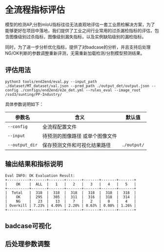 # 全流程指标评估

模型的检测AP,分割mIoU指标往往无法直观地评估一套工业质检解决方案，为了能够更好在项目中落地，我们提供了工业之间行业常用的过杀漏检指标的评估，包含图像级别过杀指标，图像级别漏失指标，以及实例缺陷级别的漏检指标。

同时，为了进一步分析优化指标，提供了对badcase的分析，并且支持后处理NG/OK判断的参数调整重新评测，无需重新加载检测/分割模型预测结果。

## 评估用法
```
python3 tools/end2end/eval.py --input_path ./dataset/MT_dataset/val.json --pred_path ./output_det/output.json --config ./configs/end2end/e2e_det.yml --rules_eval --image_root /ssd3/sunting/PP-Industry/ 
```

具体参数说明如下：

| 参数名          | 含义                                 | 默认值     |
| -------------  | ------------------------------------| --------- |
| `--config`     |  全流程配置文件                       |           |
| `--input`      |  待预测的图像路径 或单个图像文件         |           |
| `--output_dir` |  保存预测文件和可视化结果路径            |`./output/`|

## 输出结果和指标说明
```
Eval INFO: OK Evaluation Result:
+----------+-------+-------+-------+-------+-------+-------+
|    OK    |  ALL  |   1   |   2   |   3   |   4   |   5   |
+----------+-------+-------+-------+-------+-------+-------+
|  Total   |  318  |  318  |  318  |  318  |  318  |  318  |
|    OK    |  295  |  305  |  311  |  316  |  318  |  314  |
|    NG    |   23  |   13  |   7   |   2   |   0   |   4   |
| Overkill | 7.23% | 4.09% | 2.20% | 0.63% | 0.00% | 1.26% |
+----------+-------+-------+-------+-------+-------+-------+
```
## badcase可视化

## 后处理参数调整






